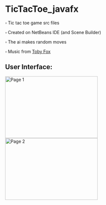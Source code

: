 # TicTacToe_javafx

 ▫ Tic tac toe game src files
 
 ▫ Created on NetBeans IDE (and Scene Builder)
 
 ▫ The ai makes random moves
 
 ▫ Music from [Toby Fox](https://open.spotify.com/track/1J03Vp93ybKIxfzYI4YJtL)
 
 ## User Interface:
<img src="https://github.com/afroksilanthi/TicTacToe_javafx/assets/103579857/6476b439-51a3-4a76-9e31-02bd03d50806" alt="Page 1" width="300" height="200">
<img src="https://github.com/afroksilanthi/TicTacToe_javafx/assets/103579857/e99fdd1a-3422-4b88-8a26-d27df2875c08" alt="Page 2" width="300" height="200">
